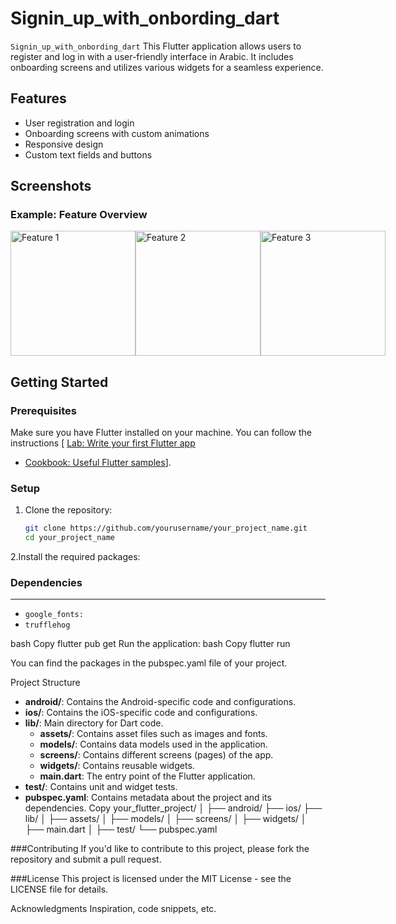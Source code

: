 # Signin_up_with_onbording_dart 

`Signin_up_with_onbording_dart` This Flutter application allows users to register and log in with a user-friendly interface in Arabic. It includes onboarding screens and utilizes various widgets for a seamless experience.

## Features
- User registration and login
- Onboarding screens with custom animations
- Responsive design
- Custom text fields and buttons

## Screenshots


### Example: Feature Overview

<div style="display: flex; justify-content: space-around;">
    <img src="screenshot1.png" alt="Feature 1" width="200" />
    <img src="screenshot2.png" alt="Feature 2" width="200" />
    <img src="screenshot3.png" alt="Feature 3" width="200" />
</div>

## Getting Started

### Prerequisites
Make sure you have Flutter installed on your machine. You can follow the instructions [ [Lab: Write your first Flutter app](https://docs.flutter.dev/get-started/codelab)
- [Cookbook: Useful Flutter samples](https://docs.flutter.dev/cookbook)].

### Setup
1. Clone the repository:

   ```bash
   git clone https://github.com/yourusername/your_project_name.git
   cd your_project_name

2.Install the required packages:
### Dependencies

---

- `google_fonts:`
- `trufflehog`

bash
Copy
flutter pub get
Run the application:
bash
Copy
flutter run

You can find the packages in the pubspec.yaml file of your project.

Project Structure
- **android/**: Contains the Android-specific code and configurations.
- **ios/**: Contains the iOS-specific code and configurations.
- **lib/**: Main directory for Dart code.
  - **assets/**: Contains asset files such as images and fonts.
  - **models/**: Contains data models used in the application.
  - **screens/**: Contains different screens (pages) of the app.
  - **widgets/**: Contains reusable widgets.
  - **main.dart**: The entry point of the Flutter application.
- **test/**: Contains unit and widget tests.
- **pubspec.yaml**: Contains metadata about the project and its dependencies.
Copy
your_flutter_project/
│
├── android/
├── ios/
├── lib/
│   ├── assets/
│   ├── models/
│   ├── screens/
│   ├── widgets/
│   ├── main.dart
│
├── test/
└── pubspec.yaml


###Contributing
If you'd like to contribute to this project, please fork the repository and submit a pull request.

###License
This project is licensed under the MIT License - see the LICENSE file for details.

Acknowledgments
Inspiration, code snippets, etc.
